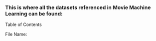 ### This is where all the datasets referenced in Movie Machine Learning can be found:

Table of Contents

File Name:
